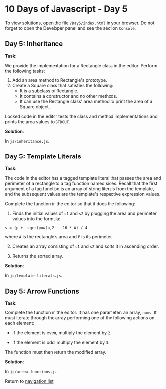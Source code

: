 # 10 Days of Javascript - Day 5

To view solutions, open the file `/Day5/index.html` in your browser.
Do not forget to open the Developer panel and see the section `Console`.

## Day 5: Inheritance

**Task**:

We provide the implementation for a Rectangle class in the editor. Perform the following tasks:

1. Add an area method to Rectangle's prototype.
2. Create a Square class that satisfies the following:
    * It is a subclass of Rectangle.
    * It contains a constructor and no other methods.
    * It can use the Rectangle class' area method to print the area of a Square object.

Locked code in the editor tests the class and method implementations and prints the area values to `STDOUT`.

**Solution**:

In `js/inheritance.js`.

## Day 5: Template Literals

**Task**:

The code in the editor has a tagged template literal that passes the area and perimeter of a rectangle
to a tag function named sides. Recall that the first argument of a tag function is an array of string literals
 from the template, and the subsequent values are the template's respective expression values.

Complete the function in the editor so that it does the following:

1. Finds the initial values of `s1` and `s2` by plugging the area and perimeter values into the formula:

```html
s = (p +- sqrt(pow(p,2) - 16 * A) / 4
```

where `A` is the rectangle's area and `P` is its perimeter.

2. Creates an array consisting of `s1` and `s2` and sorts it in ascending order.

3. Returns the sorted array.

**Solution**:

In `js/template-literals.js`.

## Day 5: Arrow Functions

**Task**:

Complete the function in the editor. It has one parameter: an array, `nums`. It must iterate through the array
performing one of the following actions on each element:

* If the element is even, multiply the element by `2`.

* If the element is odd, multiply the element by `3`.

The function must then return the modified array.

**Solution**:

In `js/arrow-functions.js`.

Return to [navigation list](/README.md "navigation list")